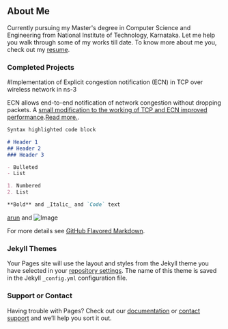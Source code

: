 ## About Me

Currently pursuing my Master's degree in Computer Science and Engineering from National Institute of Technology, Karnataka. Let me help you walk through some of my works till date. To know more about me you, check out my [resume]().
 


### Completed Projects

#Implementation of Explicit congestion notification (ECN) in TCP over wireless network in ns-3

ECN allows end-to-end notification of network congestion without dropping packets. A [small modification to the working of TCP and ECN improved performance](https://github.com/suraj-ravi93/Implementation-of-Explicit-congestion-notification-ECN-in-TCP-over-wireless-network-in-ns-3.git).[Read more.](http://ieeexplore.ieee.org/document/905907/). 


```markdown
Syntax highlighted code block

# Header 1
## Header 2
### Header 3

- Bulleted
- List

1. Numbered
2. List

**Bold** and _Italic_ and `Code` text
```
[arun](http://adeepkit01.github.io/#projects) and ![Image](src)


For more details see [GitHub Flavored Markdown](https://guides.github.com/features/mastering-markdown/).

### Jekyll Themes

Your Pages site will use the layout and styles from the Jekyll theme you have selected in your [repository settings](https://github.com/suraj-ravi93/suraj_ravi93.github.io/settings). The name of this theme is saved in the Jekyll `_config.yml` configuration file.

### Support or Contact

Having trouble with Pages? Check out our [documentation](https://help.github.com/categories/github-pages-basics/) or [contact support](https://github.com/contact) and we’ll help you sort it out.
